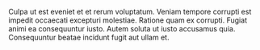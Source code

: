 Culpa ut est eveniet et et rerum voluptatum. Veniam tempore corrupti est impedit occaecati excepturi molestiae. Ratione quam ex corrupti. Fugiat animi ea consequuntur iusto. Autem soluta ut iusto accusamus quia. Consequuntur beatae incidunt fugit aut ullam et.